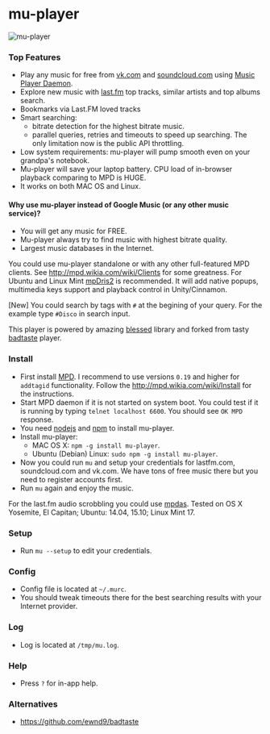 # mu-player

![mu-player](https://raw.githubusercontent.com/mink0/mu-player/master/screenshot.png)

### Top Features

  - Play any music for free from [vk.com](http://vk.com/) and [soundcloud.com](http://soundcloud.com/) using [Music Player Daemon](http://www.musicpd.org/).
  - Explore new music with [last.fm](http://lastfm.com/) top tracks, similar artists and top albums search.
  - Bookmarks via Last.FM loved tracks
  - Smart searching:
    - bitrate detection for the highest bitrate music.
    - parallel queries, retries and timeouts to speed up searching. The only limitation now is the public API throttling.
  - Low system requirements: mu-player will pump smooth even on your grandpa's notebook.
  - Mu-player will save your laptop battery. CPU load of in-browser playback comparing to MPD is HUGE.
  - It works on both MAC OS and Linux.

#### Why use mu-player instead of Google Music (or any other music service)?
  - You will get any music for FREE.
  - Mu-player always try to find music with highest bitrate quality.
  - Largest music databases in the Internet.

You could use mu-player standalone or with any other full-featured MPD clients. See http://mpd.wikia.com/wiki/Clients for some greatness. For Ubuntu and Linux Mint [mpDris2](https://github.com/eonpatapon/mpDris2) is recommended. It will add native popups, multimedia keys support and playback control in Unity/Cinnamon.

[New] You could search by tags with `#` at the begining of your query. For the example type `#Disco` in search input.

This player is powered by amazing [blessed](https://github.com/chjj/blessed) library and forked from tasty [badtaste](https://github.com/ewnd9/badtaste) player.

### Install
  * First install [MPD](http://www.musicpd.org/). I recommend to use versions `0.19` and higher for `addtagid` functionality. Follow the http://mpd.wikia.com/wiki/Install for the instructions.
  * Start MPD daemon if it is not started on system boot. You could test if it is running by typing `telnet localhost 6600`. You should see `OK MPD` response.
  * You need [nodejs](https://nodejs.org/) and [npm](https://www.npmjs.com/) to install mu-player.
  * Install mu-player:
    - MAC OS X: `npm -g install mu-player`.
    - Ubuntu (Debian) Linux: `sudo npm -g install mu-player`.
  * Now you could run `mu` and setup your credentials for lastfm.com, soundcloud.com and vk.com. We have tons of free music there but you need to register accounts first.
  * Run `mu` again and enjoy the music.

For the last.fm audio scrobbling you could use [mpdas](https://github.com/hrkfdn/mpdas).
Tested on OS X Yosemite, El Capitan; Ubuntu: 14.04, 15.10; Linux Mint 17.

### Setup
  * Run `mu --setup` to edit your credentials.

### Config
  * Config file is located at `~/.murc`.
  * You should tweak timeouts there for the best searching results with your Internet provider.

### Log
  * Log is located at `/tmp/mu.log`.

### Help
  * Press `?` for in-app help.

### Alternatives
- https://github.com/ewnd9/badtaste
